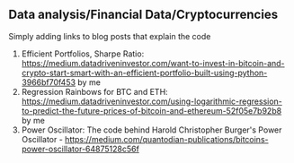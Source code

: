 ## Data analysis/Financial Data/Cryptocurrencies

Simply adding links to blog posts that explain the code

1. Efficient Portfolios, Sharpe Ratio: https://medium.datadriveninvestor.com/want-to-invest-in-bitcoin-and-crypto-start-smart-with-an-efficient-portfolio-built-using-python-3966bf70f453 by me
2. Regression Rainbows for BTC and ETH: https://medium.datadriveninvestor.com/using-logarithmic-regression-to-predict-the-future-prices-of-bitcoin-and-ethereum-52f05e7b92b8 by me
3. Power Oscillator: The code behind Harold Christopher Burger's Power Oscillator - https://medium.com/quantodian-publications/bitcoins-power-oscillator-64875128c56f


